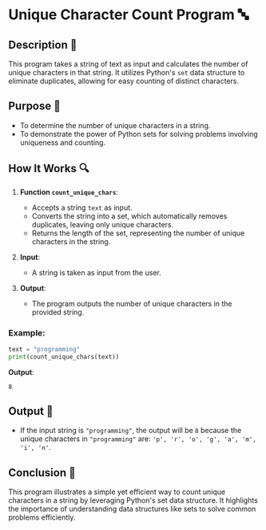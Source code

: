 # Unique Character Count Program 🔤

## Description 📝

This program takes a string of text as input and calculates the number of unique characters in that string.
It utilizes Python's `set` data structure to eliminate duplicates, allowing for easy counting of distinct characters.

## Purpose 🎯

-   To determine the number of unique characters in a string.
-   To demonstrate the power of Python sets for solving problems involving uniqueness and counting.

## How It Works 🔍

1. **Function `count_unique_chars`**:

    - Accepts a string `text` as input.
    - Converts the string into a set, which automatically removes duplicates, leaving only unique characters.
    - Returns the length of the set, representing the number of unique characters in the string.

2. **Input**:

    - A string is taken as input from the user.

3. **Output**:
    - The program outputs the number of unique characters in the provided string.

### Example:

```python
text = "programming"
print(count_unique_chars(text))
```

**Output**:

```
8
```

## Output 📜

-   If the input string is `"programming"`, the output will be `8` because the unique characters in `"programming"` are: `'p', 'r', 'o', 'g', 'a', 'm', 'i', 'n'`.

## Conclusion 🚀

This program illustrates a simple yet efficient way to count unique characters in a string by leveraging Python's set data structure.
It highlights the importance of understanding data structures like sets to solve common problems efficiently.
